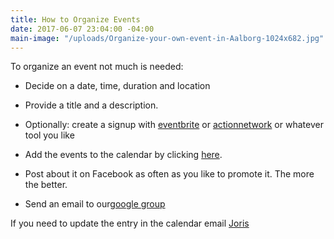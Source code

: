 ```yaml
---
title: How to Organize Events
date: 2017-06-07 23:04:00 -04:00
main-image: "/uploads/Organize-your-own-event-in-Aalborg-1024x682.jpg"
---
```


To organize an event not much is needed:
* Decide on a date, time, duration and location
* Provide a title and a description. 
* Optionally: create a signup with [eventbrite](http://eventbrite.com) or [actionnetwork](http://actionnetwork.org) or whatever tool you like
* Add the events to the calendar by clicking [here](https://docs.google.com/forms/d/e/1FAIpQLSceZqvFrTjQSVDc-NH12WPMV0vHF853zF3NPtmIQCNzIHcqjw/viewform).

* Post about it on Facebook as often as you like to promote it. The more the better.
* Send an email to our[google group](mailto:indivisibleacton@groups.google.com)

If you need to update the entry in the calendar email [Joris](mailto:jjmwguard-indivisible@yahoo.com )